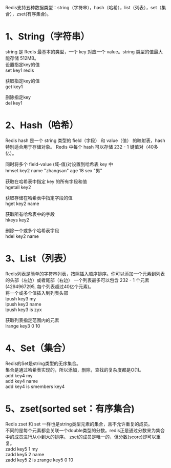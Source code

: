 
Redis支持五种数据类型：string（字符串），hash（哈希），list（列表），set（集合），zset(有序集合)。

# 1、String（字符串）
string 是 Redis 最基本的类型，一个 key 对应一个 value。string 类型的值最大能存储 512MB。  
设置指定key的值  
set key1 redis

获取指定key的值  
get key1

删除指定key  
del key1

# 2、Hash（哈希）
Redis hash 是一个 string 类型的 field（字段） 和 value（值） 的映射表，hash 特别适合用于存储对象。
Redis 中每个 hash 可以存储 232 - 1 键值对（40多亿）。 

同时将多个 field-value (域-值)对设置到哈希表 key 中  
hmset key2 name "zhangsan" age 18 sex "男"

获取在哈希表中指定 key 的所有字段和值  
hgetall key2

获取存储在哈希表中指定字段的值  
hget key2 name

获取所有哈希表中的字段  
hkeys key2

删除一个或多个哈希表字段  
hdel key2 name

# 3、List（列表）
Redis列表是简单的字符串列表，按照插入顺序排序。你可以添加一个元素到列表的头部（左边）或者尾部（右边）
一个列表最多可以包含 232 - 1 个元素 (4294967295, 每个列表超过40亿个元素)。  
将一个或多个值插入到列表头部  
lpush key3 my  
lpush key3 name  
lpush key3 is zyx  

获取列表指定范围内的元素  
lrange key3 0 10


# 4、Set（集合）
Redis的Set是string类型的无序集合。  
集合是通过哈希表实现的，所以添加，删除，查找的复杂度都是O(1)。  
add key4 my  
add key4 name  
add key4 is
smembers key4  

# 5、zset(sorted set：有序集合)
Redis zset 和 set 一样也是string类型元素的集合，且不允许重复的成员。  
不同的是每个元素都会关联一个double类型的分数。redis正是通过分数来为集合中的成员进行从小到大的排序。
zset的成员是唯一的，但分数(score)却可以重复。  
zadd key5 1 my  
zadd key5 2 name  
zadd key5 2 is
zrange key5 0 10  
